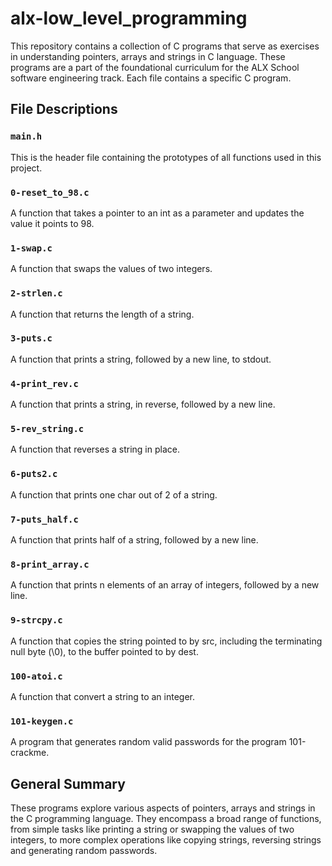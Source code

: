# alx-low_level_programming

This repository contains a collection of C programs that serve as exercises in understanding pointers, arrays and strings in C language. These programs are a part of the foundational curriculum for the ALX School software engineering track. Each file contains a specific C program.

## File Descriptions

### `main.h`

This is the header file containing the prototypes of all functions used in this project.

### `0-reset_to_98.c`

A function that takes a pointer to an int as a parameter and updates the value it points to 98.

### `1-swap.c`

A function that swaps the values of two integers.

### `2-strlen.c`

A function that returns the length of a string.

### `3-puts.c`

A function that prints a string, followed by a new line, to stdout.

### `4-print_rev.c`

A function that prints a string, in reverse, followed by a new line.

### `5-rev_string.c`

A function that reverses a string in place.

### `6-puts2.c`

A function that prints one char out of 2 of a string.

### `7-puts_half.c`

A function that prints half of a string, followed by a new line.

### `8-print_array.c`

A function that prints n elements of an array of integers, followed by a new line.

### `9-strcpy.c`

A function that copies the string pointed to by src, including the terminating null byte (\0), to the buffer pointed to by dest.

### `100-atoi.c`

A function that convert a string to an integer.

### `101-keygen.c`

A program that generates random valid passwords for the program 101-crackme.

## General Summary

These programs explore various aspects of pointers, arrays and strings in the C programming language. They encompass a broad range of functions, from simple tasks like printing a string or swapping the values of two integers, to more complex operations like copying strings, reversing strings and generating random passwords.

